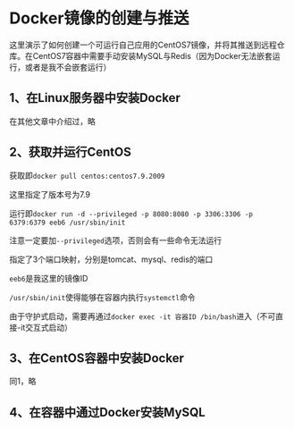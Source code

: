 # Docker镜像的创建与推送

这里演示了如何创建一个可运行自己应用的CentOS7镜像，并将其推送到远程仓库。在CentOS7容器中需要手动安装MySQL与Redis（因为Docker无法嵌套运行，或者是我不会嵌套运行）

## 1、在Linux服务器中安装Docker

在其他文章中介绍过，略

## 2、获取并运行CentOS

获取即`docker pull centos:centos7.9.2009 `

这里指定了版本号为7.9

运行即`docker run -d --privileged -p 8080:8080 -p 3306:3306 -p 6379:6379 eeb6 /usr/sbin/init`

注意一定要加`--privileged`选项，否则会有一些命令无法运行

指定了3个端口映射，分别是tomcat、mysql、redis的端口

`eeb6`是我这里的镜像ID

`/usr/sbin/init`使得能够在容器内执行`systemctl`命令

由于守护式启动，需要再通过`docker exec -it 容器ID /bin/bash`进入（不可直接-it交互式启动）

## 3、在CentOS容器中安装Docker

同1，略

## 4、在容器中通过Docker安装MySQL

